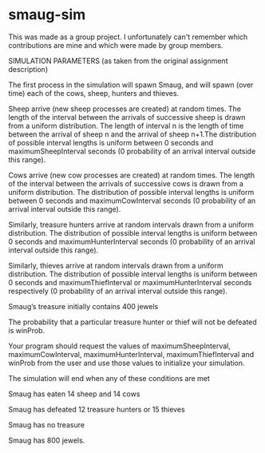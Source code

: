 # smaug-sim
This was made as a group project.  I unfortunately can't remember which contributions are mine and which were made by group members.

SIMULATION PARAMETERS (as taken from the original assignment description)

The first process in the simulation will spawn Smaug, and will spawn (over time) each of the cows, sheep, hunters and thieves.   

Sheep  arrive  (new  sheep  processes  are  created)  at  random  times.  The  length  of  the  interval between  the  arrivals  of  successive  sheep  is  drawn  from  a  uniform  distribution.  The  length  of interval n is the length of time between the arrival of sheep n and the arrival of sheep n+1.The distribution of possible interval lengths is uniform between 0 seconds and maximumSheepInterval seconds (0 probability of an arrival interval outside this range).  

Cows arrive (new cow processes are created) at random times. The length of the interval between the arrivals of successive cows is drawn from a uniform distribution. The distribution of possible interval lengths is uniform between 0 seconds and maximumCowInterval seconds (0 probability of an arrival interval outside this range).  

Similarly,  treasure  hunters  arrive  at  random  intervals  drawn  from  a  uniform  distribution.  The distribution of possible interval lengths is uniform between 0 seconds and maximumHunterInterval seconds (0 probability of an arrival interval outside this range). 

Similarly, thieves arrive at random intervals drawn from a uniform distribution. The distribution of possible  interval  lengths  is  uniform  between  0  seconds  and  maximumThiefInterval  or maximumHunterInterval  seconds  respectively  (0  probability  of  an  arrival  interval  outside  this range). 

Smaug’s treasure initially contains 400 jewels  

The probability that a particular treasure hunter or thief will not be defeated is winProb.  

Your  program  should  request  the  values  of  maximumSheepInterval,  maximumCowInterval, maximumHunterInterval, maximumThiefInterval and winProb from the user and use those values to initialize your simulation.  

The simulation will end when any of these conditions are met

Smaug has eaten 14 sheep and 14 cows 

Smaug has defeated 12 treasure hunters or 15 thieves 

Smaug has no treasure 

Smaug has 800 jewels. 